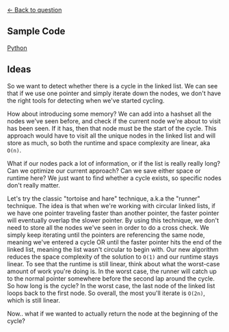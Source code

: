 [<- Back to question](../questions/question-loop-detection.md)

## Sample Code ##
[Python](./python-loop-detection.py)

## Ideas ##

So we want to detect whether there is a cycle in the linked list. We
can see that if we use one pointer and simply iterate down the nodes,
we don't have the right tools for detecting when we've started cycling.

How about introducing some memory? We can add into a hashset all the
nodes we've seen before, and check if the current node we're about
to visit has been seen. If it has, then that node must be the start
of the cycle. This approach would have to visit all the unique nodes
in the linked list and will store as much, so both the runtime and
space complexity are linear, aka `O(n)`.

What if our nodes pack a lot of information, or if the list is really
really long? Can we optimize our current approach? Can we save either
space or runtime here? We just want to find whether a cycle exists,
so specific nodes don't really matter.

Let's try the classic "tortoise and hare" technique, a.k.a the "runner"
technique. The idea is that when we're working with circular linked
lists, if we have one pointer traveling faster than another pointer,
the faster pointer will eventually overlap the slower pointer. By using
this technique, we don't need to store all the nodes we've seen
in order to do a cross check. We simply keep iterating until the
pointers are referencing the same node, meaning we've entered a cycle
OR until the faster pointer
hits the end of the linked list, meaning the list wasn't circular
to begin with. Our new algorithm reduces the space complexity of
the solution to `O(1)` and our runtime stays linear. To see that the
runtime is still linear, think about what the worst-case amount of
work you're doing is. In the worst case, the runner will catch up
to the normal pointer somewhere before the second lap around the
cycle. So how long is the cycle? In the worst case, the last node of
the linked list loops back to the first node. So overall, the most
you'll iterate is `O(2n)`, which is still linear.

Now.. what if we wanted to actually return the node at the beginning
of the cycle?
